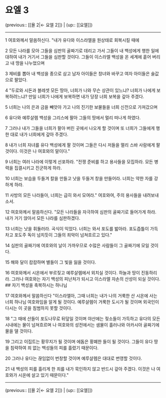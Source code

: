 # 요엘 3

(previous:: [[욜 2|← 요엘 2]]) | (up:: [[요엘]])

***




1 
여호와께서 말씀하신다. "내가 유다와 이스라엘을 원상태로 회복시킬 때에 



2 
모든 나라를 모아 그들을 심판의 골짜기로 데리고 가서 그들이 내 백성에게 행한 일에 대하여 내가 거기서 그들을 심판할 것이다. 그들이 이스라엘 백성을 온 세계에 흩어 버리고 내 땅을 나누었으며 



3 
제비를 뽑아 내 백성을 종으로 삼고 남자 아이들은 창녀와 바꾸고 여자 아이들은 술값으로 팔았다. 



4 
"두로와 시돈과 블레셋 모든 땅아, 너희가 나와 무슨 상관이 있느냐? 너희가 나에게 보복하려느냐? 만일 너희가 나에게 보복하면 내가 당장 너희 보복을 갚아 주겠다. 



5 
너희는 나의 은과 금을 빼앗아 가고 나의 진기한 보물들을 너희 신전으로 가져갔으며 



6 
유다와 예루살렘 백성을 그리스에 팔아 그들의 땅에서 멀리 떠나게 하였다. 



7 
그러나 내가 그들을 너희가 팔아 버린 곳에서 나오게 할 것이며 또 너희가 그들에게 행한 대로 내가 너희에게 갚아 주겠다. 



8 
내가 너희 자녀를 유다 백성에게 팔 것이며 그들은 다시 저들을 멀리 스바 사람에게 팔 것이다. 이것은 나 여호와의 말이다." 



9 
너희는 여러 나라에 이렇게 선포하라. "전쟁 준비를 하고 용사들을 모집하라. 모든 병력을 집결시키고 진군하게 하라. 



10 
너희는 보습을 두들겨 칼을 만들고 낫을 두들겨 창을 만들어라. 너희는 약한 자를 강하게 하라. 



11 
사방의 모든 나라들아, 너희는 급히 와서 모여라." 여호와여, 주의 용사들을 내려보내소서. 



12 
여호와께서 말씀하신다. "모든 나라들을 자극하여 심판의 골짜기로 들어가게 하라. 내가 거기 앉아서 모든 나라를 심판하겠다. 



13 
너희는 낫을 휘둘러라. 곡식이 익었다. 너희는 와서 포도를 밟아라. 포도즙틀이 가득 차고 포도주 독이 넘치듯이 그들의 죄악이 넘쳐흐르고 있다." 



14 
심판의 골짜기에 여호와의 날이 가까우므로 수많은 사람들이 그 골짜기에 모일 것이다. 



15 
해와 달이 캄캄하며 별들이 그 빛을 잃을 것이다. 



16 
여호와께서 시온에서 부르짖고 예루살렘에서 외치실 것이다. 하늘과 땅이 진동하리라. 그러나 여호와는 자기 백성의 피난처가 되시고 이스라엘 자손의 산성이 되실 것이다. ## 자기 백성을 축복하시는 하나님 



17 
여호와께서 말씀하신다 "이스라엘아, 그때 너희는 내가 나의 거룩한 산 시온에 사는 너희 하나님 여호와임을 알게 될 것이다. 예루살렘이 거룩한 도시가 될 것이며 외국인이 다시는 이 곳을 침범하지 못할 것이다. 



18 
"그 때에 산들이 포도나무로 뒤덮일 것이며 야산에는 젖소들이 가득하고 유다의 모든 시내에는 물이 넘쳐흐르며 나 여호와의 성전에서는 샘물이 흘러나와 아카시아 골짜기에 물을 댈 것이다. 



19 
그리고 이집트는 황무지가 될 것이며 에돔은 황폐한 들이 될 것이다. 그들이 유다 땅을 침략하여 죄 없는 백성들의 피를 흘렸기 때문이다. 



20 
그러나 유다는 끊임없이 번창할 것이며 예루살렘은 대대로 번영할 것이다. 



21 
내 백성의 피를 흘리게 한 죄를 내가 묵인하지 않고 반드시 갚아 주겠다. 이것은 나 여호와가 시온에 살고 있기 때문이다."

***

(previous:: [[욜 2|← 요엘 2]]) | (up:: [[요엘]])
